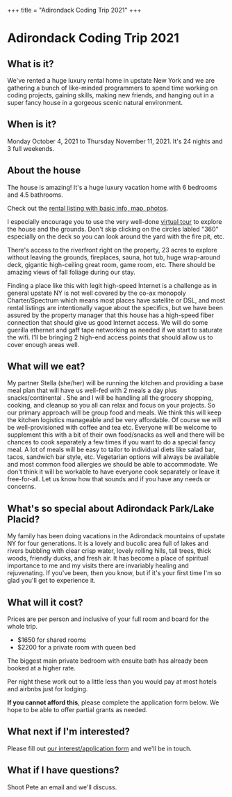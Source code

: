 +++
title = "Adirondack Coding Trip 2021"
+++

# Adirondack Coding Trip 2021

## What is it?

We've rented a huge luxury rental home in upstate New York and we are gathering a bunch of like-minded programmers to spend time working on coding projects, gaining skills, making new friends, and hanging out in a super fancy house in a gorgeous scenic natural environment.

## When is it?

Monday October 4, 2021 to Thursday November 11, 2021. It's 24 nights and 3 full weekends.

## About the house

The house is amazing! It's a huge luxury vacation home with 6 bedrooms and 4.5 bathrooms.

Check out the [rental listing with basic info, map, photos](https://www.newyorkrentalbyowner.com/listing.48).

I especially encourage you to use the very well-done [virtual tour](https://my.matterport.com/show/?m=zTQbeH7jvNk) to explore the house and the grounds. Don't skip clicking on the circles labled "360" especially on the deck so you can look around the yard with the fire pit, etc.

There's access to the riverfront right on the property, 23 acres to explore without leaving the grounds, fireplaces, sauna, hot tub, huge wrap-around deck, gigantic high-ceiling great room, game room, etc. There should be amazing views of fall foliage during our stay.

Finding a place like this with legit high-speed Internet is a challenge as in general upstate NY is not well covered by the co-ax monopoly Charter/Spectrum which means most places have satellite or DSL, and most rental listings are intentionally vague about the specifics, but we have been assured by the property manager that this house has a high-speed fiber connection that should give us good Internet access. We will do some guerilla ethernet and gaff tape networking as needed if we start to saturate the wifi. I'll be bringing 2 high-end access points that should allow us to cover enough areas well.

## What will we eat?

My partner Stella (she/her) will be running the kitchen and providing a base meal plan that will have us well-fed with 2 meals a day plus snacks/continental . She and I will be handling all the grocery shopping, cooking, and cleanup so you all can relax and focus on your projects. So our primary approach will be group food and meals. We think this will keep the kitchen logistics manageable and be very affordable. Of course we will be well-provisioned with coffee and tea etc. Everyone will be welcome to supplement this with a bit of their own food/snacks as well and there will be chances to cook separately a few times if you want to do a special fancy meal. A lot of meals will be easy to tailor to individual diets like salad bar, tacos, sandwich bar style, etc. Vegetarian options will always be available and most common food allergies we should be able to accommodate. We don't think it will be workable to have everyone cook separately or leave it free-for-all. Let us know how that sounds and if you have any needs or concerns.

## What's so special about Adirondack Park/Lake Placid?

My family has been doing vacations in the Adirondack mountains of upstate NY for four generations. It is a lovely and bucolic area full of lakes and rivers bubbling with clear crisp water, lovely rolling hills, tall trees, thick woods, friendly ducks, and fresh air. It has become a place of spiritual importance to me and my visits there are invariably healing and rejuvenating. If you've been, then you know, but if it's your first time I'm so glad you'll get to experience it.

## What will it cost?

Prices are per person and inclusive of your full room and board for the whole trip. 

- $1650 for shared rooms
- $2200 for a private room with queen bed

The biggest main private bedroom with ensuite bath has already been booked at a higher rate.

Per night these work out to a little less than you would pay at most hotels and airbnbs just for lodging.

**If you cannot afford this**, please complete the application form below. We hope to be able to offer partial grants as needed. 

## What next if I'm interested?

Please fill out [our interest/application form](https://forms.gle/w32w8BwFdv6Nct5o6) and we'll be in touch.

## What if I have questions?

Shoot Pete an email and we'll discuss.

